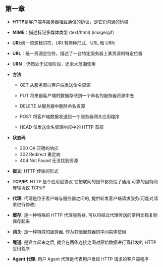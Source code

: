 ## 第一章

-   **HTTP**是客户端与服务器相互通信的协议，是它们沟通的桥梁
-   **MIME**：描述标记多媒体类型 (text/html) (image/gif)
-   **URI**:统一资源标识符，URI 有两种形式，URL 和 URN
-   **URL**：统一资源定位符，描述了一台特定服务器上某资源的特定位置
-   **URN**：仍然处于试验阶段，还未大范围使用
-   **方法**

    -   GET 从服务器向客户端发送命名资源

    -   PUT 将来自客户端的数据存储到一个命名的服务器资源中去

    -   DELETE 从服务器中删除命名资源

    -   POST 将客户端数据发送到一个服务器网关应用程序

    -   HEAD 仅发送命名资源响应中的 HTTP 首部

-   **状态码**
    -   200 OK 正确的响应
    -   302 Redirect 重定向
    -   404 Not Found 无法找到资源
-   **报文:** HTTP 传输的形式
-   **TCP/IP:** HTTP 是个应用层协议 它把联网的细节都交给了通用,可靠的因特网传输协议 TCP/IP
-   **代理:** 代理是位于客户端与服务器之间的, 提供转发客户端请求服务(可能对请求进行修改)
-   **缓存:** 是一种特殊的 HTTP 代理服务器, 可以将经过代理传送的常用文档复制保存起来
-   **网关:** 是一种特殊的服务器, 作为其他服务器的中间实体使用
-   **隧道:** 是建立起来之后, 就会在两条连接之间对原始数据进行盲转发的 HTTP 应用程序
-   **Agent 代理:** 用户 Agent 代理是代表用户发起 HTTP 请求的客户端程序
